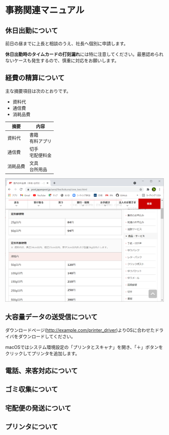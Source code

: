 # 事務関連マニュアル
## 休日出勤について
前日の昼までに上長と相談のうえ、社長へ個別に申請します。

**休日出勤時のタイムカードの打刻漏れ**には特に注意してください。最悪認められないケースも発生するので、慎重に対応をお願いします。

## 経費の精算について
主な摘要項目は次のとおりです。
- 資料代
- 通信費
- 消耗品費

|摘要   |内容
|--|--
|資料代     |書籍<br>有料アプリ
|通信費     |切手<br>宅配便料金
|消耗品費   |文具<br>台所用品

![切手代](img/one_price.png)

## 大容量データの送受信について
ダウンロードページ(http://example.com/printer_driver)よりOSに合わせたドライバをダウンロードしてください。

macOSではシステム環境設定の「プリンタとスキャナ」を開き、「＋」ボタンをクリックしてプリンタを追加します。
## 電話、来客対応について
## ゴミ収集について
## 宅配便の発送について
## プリンタについて
